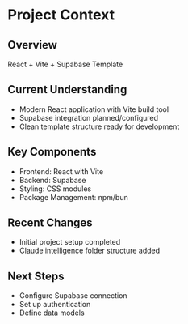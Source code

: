 # Project Context

## Overview
React + Vite + Supabase Template

## Current Understanding
- Modern React application with Vite build tool
- Supabase integration planned/configured
- Clean template structure ready for development

## Key Components
- Frontend: React with Vite
- Backend: Supabase
- Styling: CSS modules
- Package Management: npm/bun

## Recent Changes
- Initial project setup completed
- Claude intelligence folder structure added

## Next Steps
- Configure Supabase connection
- Set up authentication
- Define data models 